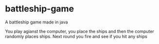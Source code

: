 # battleship-game
A battleship game made in java

You play agianst the computer, you place the ships and then the computer randomly places ships. Next round you fire and see if you hit any ships 


